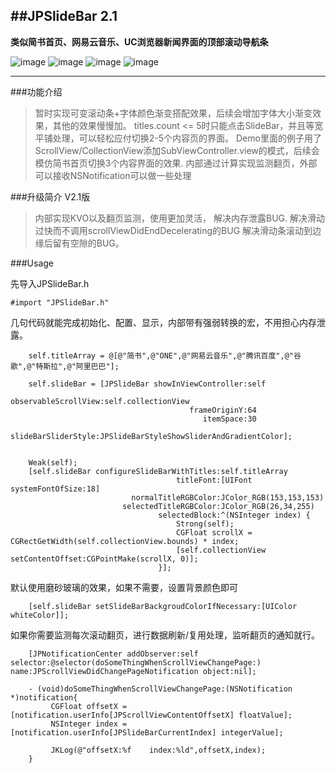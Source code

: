 
##JPSlideBar 2.1
----
**类似简书首页、网易云音乐、UC浏览器新闻界面的顶部滚动导航条**

![image](https://github.com/XiFengLang/JPSlideBar/raw/master/JPSlideBar/ExamplerImages/JPSlideBarGif01.gif)
![image](https://github.com/XiFengLang/JPSlideBar/raw/master/JPSlideBar/ExamplerImages/JPSlideBarGif02.gif)
![image](https://github.com/XiFengLang/JPSlideBar/raw/master/JPSlideBar/ExamplerImages/JPSlideBarGif03.gif)
![image](https://github.com/XiFengLang/JPSlideBar/raw/master/JPSlideBar/ExamplerImages/JPSlideBarGif04.gif)

----

###功能介绍
>暂时实现可变滚动条+字体颜色渐变搭配效果，后续会增加字体大小渐变效果，其他的效果慢慢加。
>titles.count <= 5时只能点击SlideBar，并且等宽平铺处理，可以轻松应付切换2-5个内容页的界面。
>Demo里面的例子用了ScrollView/CollectionView添加SubViewController.view的模式，后续会模仿简书首页切换3个内容界面的效果.
>内部通过计算实现监测翻页，外部可以接收NSNotification可以做一些处理

###升级简介
V2.1版
>内部实现KVO以及翻页监测，使用更加灵活，
>解决内存泄露BUG.
>解决滑动过快而不调用scrollViewDidEndDecelerating的BUG
>解决滑动条滚动到边缘后留有空隙的BUG。

###Usage

先导入JPSlideBar.h
```Object-C
#import "JPSlideBar.h"
```

几句代码就能完成初始化、配置、显示，内部带有强弱转换的宏，不用担心内存泄露。
```Object-C
    self.titleArray = @[@"简书",@"ONE",@"网易云音乐",@"腾讯百度",@"谷歌",@"特斯拉",@"阿里巴巴"];

    self.slideBar = [JPSlideBar showInViewController:self
                                observableScrollView:self.collectionView
                                        frameOriginY:64
                                           itemSpace:30
                                 slideBarSliderStyle:JPSlideBarStyleShowSliderAndGradientColor];
    
    
    Weak(self);
    [self.slideBar configureSlideBarWithTitles:self.titleArray
                                     titleFont:[UIFont systemFontOfSize:18]
                           normalTitleRGBColor:JColor_RGB(153,153,153)
                         selectedTitleRGBColor:JColor_RGB(26,34,255)
                                 selectedBlock:^(NSInteger index) {
                                     Strong(self);
                                     CGFloat scrollX = CGRectGetWidth(self.collectionView.bounds) * index;
                                     [self.collectionView setContentOffset:CGPointMake(scrollX, 0)];
                                 }];
```

默认使用磨砂玻璃的效果，如果不需要，设置背景颜色即可
```Object-C
    [self.slideBar setSlideBarBackgroudColorIfNecessary:[UIColor whiteColor]];
```

如果你需要监测每次滚动翻页，进行数据刷新/复用处理，监听翻页的通知就行。
```Object-C
    [JPNotificationCenter addObserver:self selector:@selector(doSomeThingWhenScrollViewChangePage:) name:JPScrollViewDidChangePageNotification object:nil];
    
    - (void)doSomeThingWhenScrollViewChangePage:(NSNotification *)notification{
         CGFloat offsetX = [notification.userInfo[JPScrollViewContentOffsetX] floatValue];
         NSInteger index = [notification.userInfo[JPSlideBarCurrentIndex] integerValue];
    
         JKLog(@"offsetX:%f    index:%ld",offsetX,index);
    }
```


```Object-C
```

